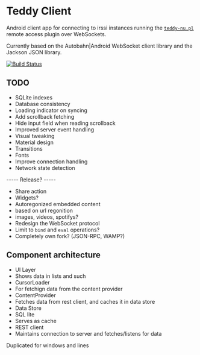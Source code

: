 Teddy Client
============

Android client app for connecting to irssi instances running the [`teddy-nu.pl`](https://github.com/ailin-nemui/teddy/tree/teddy-nu) remote access plugin over WebSockets.

Currently based on the Autobahn|Android WebSocket client library and the Jackson JSON library.

[![Build Status](https://travis-ci.org/aeirola/teddy-client.svg)](https://travis-ci.org/aeirola/teddy-client)

TODO
----

- SQLite indexes
- Database consistency
- Loading indicator on syncing
- Add scrollback fetching
- Hide input field when reading scrollback
- Improved server event handling
- Visual tweaking
 - Material design
 - Transitions
 - Fonts
- Improve connection handling
 - Network state detection

----- Release? -----

- Share action
- Widgets?
- Autoregonized embedded content
 - based on url regonition
 - images, videos, spotifys?
- Redesign the WebSocket protocol
 - Limit to `bind` and `eval` operations?
 - Completely own fork? (JSON-RPC, WAMP?)



Component architecture
----------------------

 - UI Layer
  - Shows data in lists and such
 - CursorLoader
  - For fetchign data from the content provider
 - ContentProvider
  - Fetches data from rest client, and caches it in data store
 - Data Store
  - SQL lite
  - Serves as cache
 - REST client
  - Maintains connection to server and fetches/listens for data

Duplicated for windows and lines

